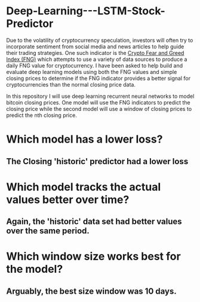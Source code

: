 # Deep-Learning---LSTM-Stock-Predictor

Due to the volatility of cryptocurrency speculation, investors will often try to incorporate sentiment from social media and news articles to help guide their trading strategies. One such indicator is the [Crypto Fear and Greed Index (FNG)](https://alternative.me/crypto/fear-and-greed-index/) which attempts to use a variety of data sources to produce a daily FNG value for cryptocurrency. I have been asked to help build and evaluate deep learning models using both the FNG values and simple closing prices to determine if the FNG indicator provides a better signal for cryptocurrencies than the normal closing price data.

In this repository I will use deep learning recurrent neural networks to model bitcoin closing prices. One model will use the FNG indicators to predict the closing price while the second model will use a window of closing prices to predict the nth closing price.

# Which model has a lower loss?
## The Closing 'historic' predictor had a lower loss
# Which model tracks the actual values better over time?
## Again, the 'historic' data set had better values over the same period.
# Which window size works best for the model?
## Arguably, the best size window was 10 days.